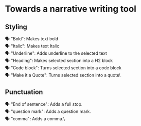 # Towards a narrative writing tool

## Styling
🗣 "Bold": Makes text bold\
🗣 "Italic": Makes text Italic\
🗣 "Underline": Adds underline to the selected text\
🗣 "Heading": Makes selected section into a H2 block\
🗣  "Code block": Turns selected section into a code block\
🗣 "Make it a Quote": Turns selected section into a quote\

## Punctuation
🗣 "End of sentence": Adds a full stop.\
🗣 "question mark": Adds a question mark.\
🗣 "comma": Adds a comma.\
